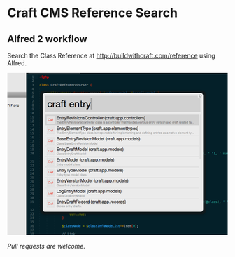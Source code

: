 # Craft CMS Reference Search

## Alfred 2 workflow

Search the Class Reference at http://buildwithcraft.com/reference using Alfred.

![Workflow screenshot](/screenshot.png?raw=true)

_Pull requests are welcome._